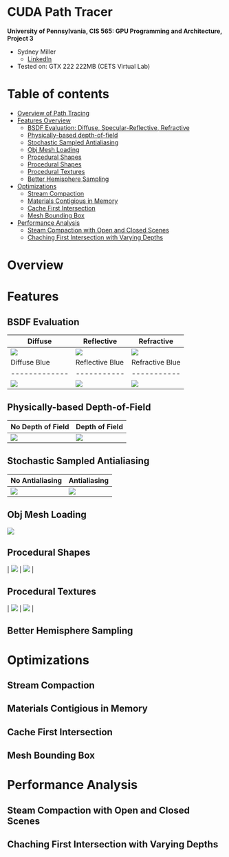 CUDA Path Tracer
================

**University of Pennsylvania, CIS 565: GPU Programming and Architecture, Project 3**

* Sydney Miller
  * [LinkedIn](https://www.linkedin.com/in/sydney-miller-upenn/)
* Tested on: GTX 222 222MB (CETS Virtual Lab)

Table of contents
=================
   * [Overview of Path Tracing](#Overview)
   * [Features Overview](#features)
      * [BSDF Evaluation: Diffuse, Specular-Reflective, Refractive](#bsdf-evaluation)
      * [Physically-based depth-of-field](#depth-of-field)
      * [Stochastic Sampled Antialiasing](#stochastic-sampled-antialiasing)
      * [Obj Mesh Loading](#obj-mesh-loading)
      * [Procedural Shapes](#procedural-shapes)
      * [Procedural Shapes](#procedural-shapes)
      * [Procedural Textures](#procedural-textures)
      * [Better Hemisphere Sampling](#better-hemisphere-sampling)
  * [Optimizations ](#optimizations)
    * [Stream Compaction](#stream-compaction)
    * [Materials Contigious in Memory](#materials-contigious-in-memory)
    * [Cache First Intersection](#cache-first-intersection)
    * [Mesh Bounding Box](#mesh-bounding-box)
  * [Performance Analysis](#performance-analysis)
    * [Steam Compaction with Open and Closed Scenes](#steam-compaction-with-open-an-closed-scenes)
    * [Chaching First Intersection with Varying Depths](#chaching-first-intersection-with-varying-depths)

# Overview

# Features

## BSDF Evaluation

| Diffuse | Reflective | Refractive |
| ------------- | ----------- |----------- |
| ![](img/renders/part1Diffuse.png)  | ![](img/renders/part1Specular.png) | ![](img/renders/refractive.png) |
| Diffuse Blue | Reflective Blue | Refractive Blue |
| ------------- | ----------- |----------- |
| ![](img/renders/blueDiffuse.png)  | ![](img/renders/blueSpecular.png) | ![](img/renders/blueGlass.png) |

## Physically-based Depth-of-Field
| No Depth of Field | Depth of Field |
| ------------- | ----------- |
| ![](img/renders/part1Specular.png)  | ![](img/renders/DOF.png) |

## Stochastic Sampled Antialiasing
| No Antialiasing | Antialiasing |
| ------------- | ----------- |
| ![](img/renders/part1Specular.png)  | ![](img/renders/antialiasing.png) |

## Obj Mesh Loading
![](img/renders/star2500Samples.png)

## Procedural Shapes
| ![](img/renders/sdf1.png)  | ![](img/renders/sdf2.png) |

## Procedural Textures
| ![](img/renders/proceduralTexture2.png)  | ![](img/renders/proceduralTexture1.png) |

## Better Hemisphere Sampling

# Optimizations

## Stream Compaction

## Materials Contigious in Memory

## Cache First Intersection

## Mesh Bounding Box

# Performance Analysis

## Steam Compaction with Open and Closed Scenes

## Chaching First Intersection with Varying Depths





